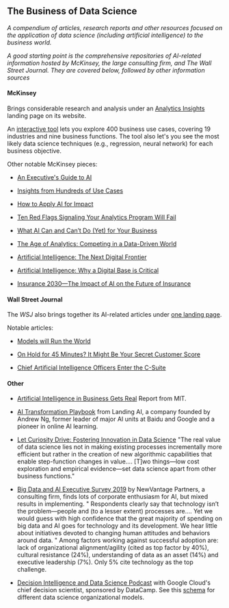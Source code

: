 ## The Business of Data Science
_A compendium of articles, research reports and other resources focused on the application of data science (including artificial intelligence) to the business world._

_A good starting point is the comprehensive repositories of AI-related information hosted by McKinsey, the large consulting firm, and The Wall Street Journal.  They are covered below, followed by other information sources_


#### McKinsey
Brings considerable research and analysis under an [Analytics Insights](https://www.mckinsey.com/business-functions/mckinsey-analytics/our-insights) landing page on its website. 

An [interactive tool](https://www.mckinsey.com/featured-insights/artificial-intelligence/visualizing-the-uses-and-potential-impact-of-ai-and-other-analytics) lets you explore 400 business use cases, covering 19 industries and nine business functions.  The tool also let's you see the most likely data science techniques (e.g., regression, neural network) for each business objective.

Other notable McKinsey pieces:

- [An Executive's Guide to AI](https://www.mckinsey.com/business-functions/mckinsey-analytics/our-insights/an-executives-guide-to-ai)

- [Insights from Hundreds of Use Cases](https://www.mckinsey.com/~/media/-mckinsey/featured%20insights/artificial%20intelligence/notes%20from%20the%20ai%20frontier%20applications%20and%20value%20of%20deep%20learning/notes-from-the-ai-frontier-insights-from-hundreds-of-use-cases-discussion-paper.ashx)

- [How to Apply AI for Impact](https://www.mckinsey.com/business-functions/mckinsey-analytics/our-insights/crossing-the-frontier-how-to-apply-ai-for-impact)

- [Ten Red Flags Signaling Your Analytics Program Will Fail](https://www.mckinsey.com/business-functions/mckinsey-analytics/our-insights/ten-red-flags-signaling-your-analytics-program-will-fail)

- [What AI Can and Can’t Do (Yet) for Your Business](https://www.mckinsey.com/business-functions/mckinsey-analytics/our-insights/what-ai-can-and-cant-do-yet-for-your-business)

- [The Age of Analytics: Competing in a Data-Driven World](https://www.mckinsey.com/business-functions/mckinsey-analytics/our-insights/the-age-of-analytics-competing-in-a-data-driven-world)

- [Artificial Intelligence: The Next Digital Frontier](https://www.mckinsey.com/mgi/overview/2017-in-review/whats-next-in-digital-and-ai/artificial-intelligence-the-next-digital-frontier)

- [Artificial Intelligence: Why a Digital Base is Critical](https://www.mckinsey.com/business-functions/mckinsey-analytics/our-insights/artificial-intelligence-why-a-digital-base-is-critical)

- [Insurance 2030—The Impact of AI on the Future of Insurance](https://www.mckinsey.com/industries/financial-services/our-insights/insurance-2030-the-impact-of-ai-on-the-future-of-insurance)



#### Wall Street Journal
The _WSJ_ also brings together its AI-related articles under [one landing page](https://www.wsj.com/pro/artificial-intelligence).

Notable articles:  

- [Models will Run the World](https://www.wsj.com/articles/models-will-run-the-world-1534716720)

- [On Hold for 45 Minutes? It Might Be Your Secret Customer Score](https://www.wsj.com/articles/on-hold-for-45-minutes-it-might-be-your-secret-customer-score-1541084656)

- [Chief Artificial Intelligence Officers Enter the C-Suite](https://www.wsj.com/articles/chief-artificial-intelligence-officers-enter-the-c-suite-11548756000)



#### Other 
- [Artificial Intelligence in Business Gets Real](https://sloanreview.mit.edu/projects/artificial-intelligence-in-business-gets-real/) Report from MIT.

- [AI Transformation Playbook](https://landing.ai/ai-transformation-playbook/) from Landing AI, a company founded by Andrew Ng, former leader of major AI units at Baidu and Google and a pioneer in online AI learning.   

- [Let Curiosity Drive: Fostering Innovation in Data Science](https://multithreaded.stitchfix.com/blog/2019/01/18/fostering-innovation-in-data-science/) "The real value of data science lies not in making existing processes incrementally more efficient but rather in the creation of new algorithmic capabilities that enable step-function changes in value....
[T]wo things—low cost exploration and empirical evidence—set data science apart from other business functions."

- [Big Data and AI Executive Survey 2019](http://newvantage.com/wp-content/uploads/2018/12/Big-Data-Executive-Survey-2019-Findings-Updated-010219-1.pdf?utm_campaign=Data_Elixir&utm_medium=email&utm_source=Data_Elixir_220) by NewVantage Partners, a consulting firm, finds lots of corporate enthusiasm for AI, but mixed results in implementing.  " Respondents clearly say that technology isn’t the problem—people and (to a lesser extent) processes are.… Yet we would guess with high confidence that the great majority of spending on big data and AI goes for technology and its development. We hear little about initiatives devoted to changing human attitudes and behaviors around data. " Among factors working against successful adoption are: lack of organizational alignment/agility (cited as top factor by 40%), cultural resistance (24%), understanding of data as an asset (14%) and executive leadership (7%).  Only 5% cite technology as the top challenge.   

- [Decision Intelligence and Data Science Podcast](https://www.datacamp.com/community/podcast/decision-intelligence-data-science) with Google Cloud's chief decision scientist, sponsored by DataCamp.  See this [schema](https://github.com/robjm16/Business_Applications_Compendium/blob/master/Org_Model_for_DS_Implementation.JPG) for different data science organizational models. 
